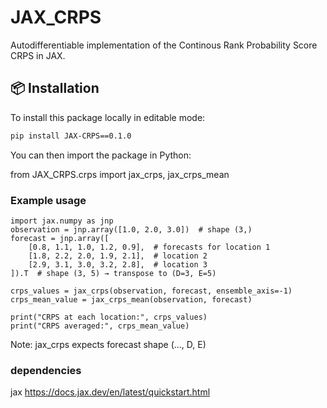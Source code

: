 # JAX_CRPS
Autodifferentiable implementation of the Continous Rank Probability Score CRPS in JAX.

## 📦 Installation
To install this package locally in editable mode:

```bash
pip install JAX-CRPS==0.1.0
```

You can then import the package in Python:

from JAX_CRPS.crps import jax_crps, jax_crps_mean

### Example usage
```
import jax.numpy as jnp
observation = jnp.array([1.0, 2.0, 3.0])  # shape (3,)
forecast = jnp.array([
    [0.8, 1.1, 1.0, 1.2, 0.9],  # forecasts for location 1
    [1.8, 2.2, 2.0, 1.9, 2.1],  # location 2
    [2.9, 3.1, 3.0, 3.2, 2.8],  # location 3
]).T  # shape (3, 5) → transpose to (D=3, E=5)

crps_values = jax_crps(observation, forecast, ensemble_axis=-1)
crps_mean_value = jax_crps_mean(observation, forecast)

print("CRPS at each location:", crps_values)
print("CRPS averaged:", crps_mean_value)
```
Note: jax_crps expects forecast shape (..., D, E)

### dependencies
jax
https://docs.jax.dev/en/latest/quickstart.html